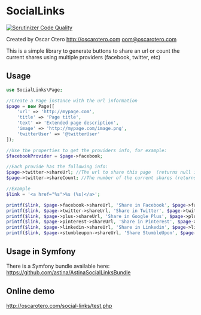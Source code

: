 SocialLinks
===========

[![Scrutinizer Code Quality](https://scrutinizer-ci.com/g/oscarotero/social-links/badges/quality-score.png?s=297eaeb181f11caae68c961095ec67c76a57d4fa)](https://scrutinizer-ci.com/g/oscarotero/social-links/)

Created by Oscar Otero <http://oscarotero.com> <oom@oscarotero.com>

This is a simple library to generate buttons to share an url or count the current shares using multiple providers (facebook, twitter, etc)

Usage
-----

```php
use SocialLinks\Page;

//Create a Page instance with the url information
$page = new Page([
	'url' => 'http://mypage.com',
	'title' => 'Page title',
	'text' => 'Extended page description',
	'image' => 'http://mypage.com/image.png',
	'twitterUser' => '@twitterUser'
]);

//Use the properties to get the providers info, for example:
$facebookProvider = $page->facebook;

//Each provide has the following info:
$page->twitter->shareUrl; //The url to share this page  (returns null if is not available)
$page->twitter->shareCount; //The number of the current shares (returns 0 if is not available)

//Example
$link = '<a href="%s">%s (%s)</a>';

printf($link, $page->facebook->shareUrl, 'Share in Facebook', $page->facebook->shareCount);
printf($link, $page->twitter->shareUrl, 'Share in Twitter', $page->twitter->shareCount);
printf($link, $page->plus->shareUrl, 'Share in Google Plus', $page->plus->shareCount);
printf($link, $page->pinterest->shareUrl, 'Share in Pinterest', $page->pinterest->shareCount);
printf($link, $page->linkedin->shareUrl, 'Share in Linkedin', $page->linkedin->shareCount);
printf($link, $page->stumbleupon->shareUrl, 'Share StumbleUpon', $page->stumbleupon->shareCount);
```

Usage in Symfony
----------------

There is a Symfony bundle available here: https://github.com/astina/AstinaSocialLinksBundle

Online demo
-----------

http://oscarotero.com/social-links/test.php
